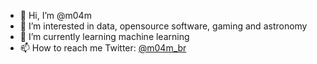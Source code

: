 - 👋 Hi, I’m @m04m
- 👀 I’m interested in data, opensource software, gaming and astronomy
- 🌱 I’m currently learning machine learning
- 📫 How to reach me Twitter: [@m04m_br](https://twitter.com/m04m_br)
